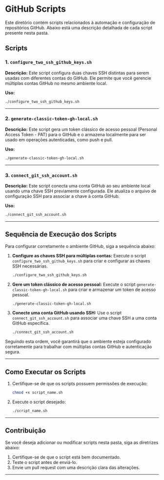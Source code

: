 # GitHub Scripts

Este diretório contém scripts relacionados à automação e configuração de repositórios GitHub. Abaixo está uma descrição detalhada de cada script presente nesta pasta.

## Scripts

### 1. `configure_two_ssh_github_keys.sh`
**Descrição:** Este script configura duas chaves SSH distintas para serem usadas com diferentes contas do GitHub. Ele permite que você gerencie múltiplas contas GitHub no mesmo ambiente local.

**Uso:**
```bash
./configure_two_ssh_github_keys.sh
```

---

### 2. `generate-classic-token-gh-local.sh`
**Descrição:** Este script gera um token clássico de acesso pessoal (Personal Access Token - PAT) para o GitHub e o armazena localmente para ser usado em operações autenticadas, como push e pull.

**Uso:**
```bash
./generate-classic-token-gh-local.sh
```

---

### 3. `connect_git_ssh_account.sh`
**Descrição:** Este script conecta uma conta GitHub ao seu ambiente local usando uma chave SSH previamente configurada. Ele atualiza o arquivo de configuração SSH para associar a chave à conta GitHub.

**Uso:**
```bash
./connect_git_ssh_account.sh
```

---

## Sequência de Execução dos Scripts

Para configurar corretamente o ambiente GitHub, siga a sequência abaixo:

1. **Configure as chaves SSH para múltiplas contas:**
   Execute o script `configure_two_ssh_github_keys.sh` para criar e configurar as chaves SSH necessárias.

   ```bash
   ./configure_two_ssh_github_keys.sh
   ```

2. **Gere um token clássico de acesso pessoal:**
   Execute o script `generate-classic-token-gh-local.sh` para criar e armazenar um token de acesso pessoal.

   ```bash
   ./generate-classic-token-gh-local.sh
   ```

3. **Conecte uma conta GitHub usando SSH:**
   Use o script `connect_git_ssh_account.sh` para associar uma chave SSH a uma conta GitHub específica.

   ```bash
   ./connect_git_ssh_account.sh
   ```

Seguindo esta ordem, você garantirá que o ambiente esteja configurado corretamente para trabalhar com múltiplas contas GitHub e autenticação segura.

---

## Como Executar os Scripts

1. Certifique-se de que os scripts possuem permissões de execução:
   ```bash
   chmod +x script_name.sh
   ```

2. Execute o script desejado:
   ```bash
   ./script_name.sh
   ```

---

## Contribuição

Se você deseja adicionar ou modificar scripts nesta pasta, siga as diretrizes abaixo:
1. Certifique-se de que o script está bem documentado.
2. Teste o script antes de enviá-lo.
3. Envie um pull request com uma descrição clara das alterações.

---